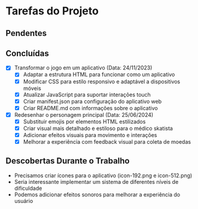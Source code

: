 # Tarefas do Projeto

## Pendentes

## Concluídas
- [x] Transformar o jogo em um aplicativo (Data: 24/11/2023)
  - [x] Adaptar a estrutura HTML para funcionar como um aplicativo
  - [x] Modificar CSS para estilo responsivo e adaptável a dispositivos móveis
  - [x] Atualizar JavaScript para suportar interações touch
  - [x] Criar manifest.json para configuração do aplicativo web
  - [x] Criar README.md com informações sobre o aplicativo
- [x] Redesenhar o personagem principal (Data: 25/06/2024)
  - [x] Substituir emojis por elementos HTML estilizados
  - [x] Criar visual mais detalhado e estiloso para o médico skatista
  - [x] Adicionar efeitos visuais para movimento e interações
  - [x] Melhorar a experiência com feedback visual para coleta de moedas

## Descobertas Durante o Trabalho
- Precisamos criar ícones para o aplicativo (icon-192.png e icon-512.png)
- Seria interessante implementar um sistema de diferentes níveis de dificuldade
- Podemos adicionar efeitos sonoros para melhorar a experiência do usuário 